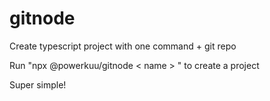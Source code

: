 # gitnode
Create typescript project with one command + git repo

Run "npx @powerkuu/gitnode < name > " to create a project

Super simple!
